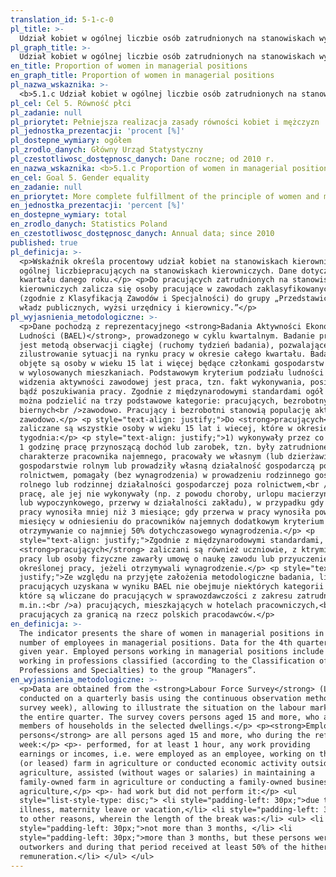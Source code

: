 ```yaml
---
translation_id: 5-1-c-0
pl_title: >-
  Udział kobiet w ogólnej liczbie osób zatrudnionych na stanowiskach wyższego szczebla
pl_graph_title: >-
  Udział kobiet w ogólnej liczbie osób zatrudnionych na stanowiskach wyższego szczebla
en_title: Proportion of women in managerial positions
en_graph_title: Proportion of women in managerial positions
pl_nazwa_wskaznika: >-
  <b>5.1.c Udział kobiet w ogólnej liczbie osób zatrudnionych na stanowiskach wyższego szczebla</b>
pl_cel: Cel 5. Równość płci
pl_zadanie: null
pl_priorytet: Pełniejsza realizacja zasady równości kobiet i mężczyzn
pl_jednostka_prezentacji: 'procent [%]'
pl_dostepne_wymiary: ogółem
pl_zrodlo_danych: Główny Urząd Statystyczny
pl_czestotliwosc_dostępnosc_danych: Dane roczne; od 2010 r.
en_nazwa_wskaznika: <b>5.1.c Proportion of women in managerial positions</b>
en_cel: Goal 5. Gender equality
en_zadanie: null
en_priorytet: More complete fulfillment of the principle of women and men's equality
en_jednostka_prezentacji: 'percent [%]'
en_dostepne_wymiary: total
en_zrodlo_danych: Statistics Poland
en_czestotliwosc_dostępnosc_danych: Annual data; since 2010
published: true
pl_definicja: >-
  <p>Wskaźnik określa procentowy udział kobiet na stanowiskach kierowniczych w
  ogólnej liczbiepracujących na stanowiskach kierowniczych. Dane dotyczą IV
  kwartału danego roku.</p> <p>Do pracujących zatrudnionych na stanowiskach
  kierowniczych zalicza się osoby pracujące w zawodach zaklasyfikowanych
  (zgodnie z Klasyfikacją Zawodów i Specjalności) do grupy „Przedstawiciele
  władz publicznych, wyżsi urzędnicy i kierownicy.”</p>
pl_wyjasnienia_metodologiczne: >-
  <p>Dane pochodzą z reprezentacyjnego <strong>Badania Aktywności Ekonomicznej
  Ludności (BAEL)</strong>, prowadzonego w cyklu kwartalnym. Badanie prowadzone
  jest metodą obserwacji ciągłej (ruchomy tydzień badania), pozwalającej na
  zilustrowanie sytuacji na rynku pracy w okresie całego kwartału. Badaniem
  objęte są osoby w wieku 15 lat i więcej będące członkami gospodarstw domowych
  w wylosowanych mieszkaniach. Podstawowym kryterium podziału ludności z punktu
  widzenia aktywności zawodowej jest praca, tzn. fakt wykonywania, posiadania
  bądź poszukiwania pracy. Zgodnie z międzynarodowymi standardami ogół ludności
  można podzielić na trzy podstawowe kategorie: pracujących, bezrobotnych i
  biernych<br />zawodowo. Pracujący i bezrobotni stanowią populację aktywnych
  zawodowo.</p> <p style="text-align: justify;">Do <strong>pracujących</strong>
  zaliczane są wszystkie osoby w wieku 15 lat i wiecej, które w okresie badanego
  tygodnia:</p> <p style="text-align: justify;">1) wykonywały przez co najmniej
  1 godzinę pracę przynoszącą dochód lub zarobek, tzn. były zatrudnione w
  charakterze pracownika najemnego, pracowały we własnym (lub dzierżawionym)
  gospodarstwie rolnym lub prowadziły własną działalność gospodarczą poza
  rolnictwem, pomagały (bez wynagrodzenia) w prowadzeniu rodzinnego gospodarstwa
  rolnego lub rodzinnej działalności gospodarczej poza rolnictwem,<br />2) miały
  pracę, ale jej nie wykonywały (np. z powodu choroby, urlopu macierzyńskiego
  lub wypoczynkowego, przerwy w działalności zakładu), w przypadku gdy przerwa w
  pracy wynosiła mniej niż 3 miesiące; gdy przerwa w pracy wynosiła powyżej 3
  miesięcy w odniesieniu do pracowników najemnych dodatkowym kryterium było
  otrzymywanie co najmniej 50% dotychczasowego wynagrodzenia.</p> <p
  style="text-align: justify;">Zgodnie z międzynarodowymi standardami, do
  <strong>pracujących</strong> zaliczani są również uczniowie, z ktrymi zakłady
  pracy lub osoby fizyczne zawarły umowę o naukę zawodu lub przyuczenie do
  określonej pracy, jeżeli otrzymywali wynagrodzenie.</p> <p style="text-align:
  justify;">Ze względu na przyjęte założenia metodologiczne badania, liczba
  pracujących uzyskana w wyniku BAEL nie obejmuje niektórych kategorii osób,
  które są wliczane do pracujących w sprawozdawczości z zakresu zatrudnienia,
  m.in.:<br />a) pracujących, mieszkających w hotelach pracowniczych,<br />b)
  pracujących za granicą na rzecz polskich pracodawców.</p>
en_definicja: >-
  The indicator presents the share of women in managerial positions in the total
  number of employees in managerial positions. Data for the 4th quarter of a
  given year. Employed persons working in managerial positions include those
  working in professions classified (according to the Classification of
  Professions and Specialties) to the group “Managers”.
en_wyjasnienia_metodologiczne: >-
  <p>Data are obtained from the <strong>Labour Force Survey</strong> (LFS)
  conducted on a quarterly basis using the continuous observation method (mobile
  survey week), allowing to illustrate the situation on the labour market during
  the entire quarter. The survey covers persons aged 15 and more, who are
  members of households in the selected dwellings.</p> <p><strong>Employed
  persons</strong> are all persons aged 15 and more, who during the reference
  week:</p> <p>- performed, for at least 1 hour, any work providing
  earnings or incomes, i.e. were employed as an employee, working on their own
  (or leased) farm in agriculture or conducted economic activity outside
  agriculture, assisted (without wages or salaries) in maintaining a
  family-owned farm in agriculture or conducting a family-owned business outside
  agriculture,</p> <p>- had work but did not perform it:</p> <ul
  style="list-style-type: disc;"> <li style="padding-left: 30px;">due to
  illness, maternity leave or vacation,</li> <li style="padding-left: 30px;">due
  to other reasons, wherein the length of the break was:</li> <ul> <li
  style="padding-left: 30px;">not more than 3 months, </li> <li
  style="padding-left: 30px;">more than 3 months, but these persons were
  outworkers and during that period received at least 50% of the hitherto
  remuneration.</li> </ul> </ul>
---
```

